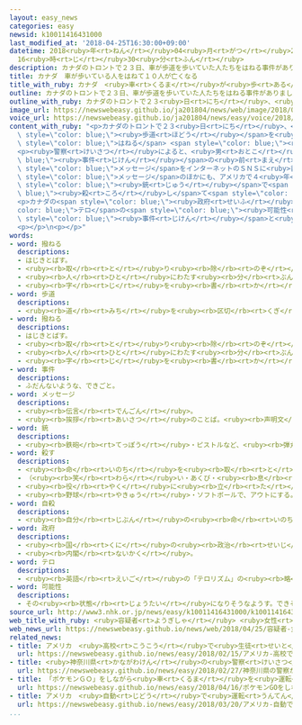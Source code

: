 ```yaml
---
layout: easy_news
categories: easy
newsid: k10011416431000
last_modified_at: '2018-04-25T16:30:00+09:00'
datetime: 2018<ruby>年<rt>ねん</rt></ruby>04<ruby>月<rt>がつ</rt></ruby>25<ruby>日<rt>にち</rt></ruby>
  16<ruby>時<rt>じ</rt></ruby>30<ruby>分<rt>ふん</rt></ruby>
description: カナダのトロントで２３日、車が歩道を歩いていた人たちをはねる事件がありました。
title: カナダ　車が歩いている人をはねて１０人が亡くなる
title_with_ruby: カナダ　<ruby>車<rt>くるま</rt></ruby>が<ruby>歩<rt>ある</rt></ruby>いている<ruby>人<rt>ひと</rt></ruby>をはねて１０<ruby>人<rt>にん</rt></ruby>が<ruby>亡<rt>な</rt></ruby>くなる
outline: カナダのトロントで２３日、車が歩道を歩いていた人たちをはねる事件がありました。
outline_with_ruby: カナダのトロントで２３<ruby>日<rt>にち</rt></ruby>、<ruby>車<rt>くるま</rt></ruby>が<ruby>歩道<rt>ほどう</rt></ruby>を<ruby>歩<rt>ある</rt></ruby>いていた<ruby>人<rt>ひと</rt></ruby>たちをはねる<ruby>事件<rt>じけん</rt></ruby>がありました。
image_url: https://newswebeasy.github.io/ja201804/news/web/image/2018/04/25/K10011416431_1804250825_1804250826_01_02.jpg
voice_url: https://newswebeasy.github.io/ja201804/news/easy/voice/2018/04/25/k10011416431000.mp4
content_with_ruby: "<p>カナダのトロントで２３<ruby>日<rt>にち</rt></ruby>、<ruby>車<rt>くるま</rt></ruby>が<span\
  \ style=\"color: blue;\"><ruby>歩道<rt>ほどう</rt></ruby></span>を<ruby>歩<rt>ある</rt></ruby>いていた<ruby>人<rt>ひと</rt></ruby>たちを<span\
  \ style=\"color: blue;\">はねる</span> <span style=\"color: blue;\"><ruby>事件<rt>じけん</rt></ruby></span>がありました。１０<ruby>人<rt>にん</rt></ruby>が<ruby>亡<rt>な</rt></ruby>くなって、１４<ruby>人<rt>にん</rt></ruby>がけがをしました。<ruby>警察<rt>けいさつ</rt></ruby>は、<ruby>車<rt>くるま</rt></ruby>を<ruby>運転<rt>うんてん</rt></ruby>していた２５<ruby>歳<rt>さい</rt></ruby>の<ruby>男<rt>おとこ</rt></ruby>を<ruby>捕<rt>つか</rt></ruby>まえました。</p>\n\
  <p><ruby>警察<rt>けいさつ</rt></ruby>によると、<ruby>男<rt>おとこ</rt></ruby>は<span style=\"color:\
  \ blue;\"><ruby>事件<rt>じけん</rt></ruby></span>の<ruby>前<rt>まえ</rt></ruby>、<ruby>自分<rt>じぶん</rt></ruby>のことを<ruby>女性<rt>じょせい</rt></ruby>たちが<ruby>好<rt>す</rt></ruby>きになってくれないので<ruby>怒<rt>おこ</rt></ruby>っているという<span\
  \ style=\"color: blue;\">メッセージ</span>をインターネットのＳＮＳに<ruby>書<rt>か</rt></ruby>いていました。この<span\
  \ style=\"color: blue;\">メッセージ</span>のほかにも、アメリカで４<ruby>年<rt>ねん</rt></ruby><ruby>前<rt>まえ</rt></ruby>、<ruby>女性<rt>じょせい</rt></ruby>たちが<ruby>好<rt>す</rt></ruby>きになってくれないという<ruby>理由<rt>りゆう</rt></ruby>で６<ruby>人<rt>にん</rt></ruby>を<span\
  \ style=\"color: blue;\"><ruby>銃<rt>じゅう</rt></ruby></span>で<span style=\"color:\
  \ blue;\"><ruby>殺<rt>ころ</rt></ruby>し</span>て<span style=\"color: blue;\"><ruby>自殺<rt>じさつ</rt></ruby></span>した<ruby>男<rt>おとこ</rt></ruby>をほめていました。</p>\n\
  <p>カナダの<span style=\"color: blue;\"><ruby>政府<rt>せいふ</rt></ruby></span>は<span style=\"\
  color: blue;\">テロ</span>の<span style=\"color: blue;\"><ruby>可能性<rt>かのうせい</rt></ruby></span>は<ruby>低<rt>ひく</rt></ruby>いと<ruby>言<rt>い</rt></ruby>っています。<ruby>警察<rt>けいさつ</rt></ruby>は、<ruby>男<rt>おとこ</rt></ruby>がＳＮＳに<ruby>書<rt>か</rt></ruby>いたことが<span\
  \ style=\"color: blue;\"><ruby>事件<rt>じけん</rt></ruby></span>と<ruby>関係<rt>かんけい</rt></ruby>があるかどうか<ruby>調<rt>しら</rt></ruby>べています。</p>\n\
  <p></p>\n<p></p>"
words:
- word: 撥ねる
  descriptions:
  - はじきとばす。
  - <ruby><rb>取</rb><rt>と</rt></ruby>り<ruby><rb>除</rb><rt>のぞ</rt></ruby>く。
  - <ruby><rb>人</rb><rt>ひと</rt></ruby>にわたす<ruby><rb>分</rb><rt>ぶん</rt></ruby>の<ruby><rb>一部分</rb><rt>いちぶぶん</rt></ruby>を<ruby><rb>自分</rb><rt>じぶん</rt></ruby>が<ruby><rb>取</rb><rt>と</rt></ruby>る。
  - <ruby><rb>字</rb><rt>じ</rt></ruby>を<ruby><rb>書</rb><rt>か</rt></ruby>くとき、<ruby><rb>線</rb><rt>せん</rt></ruby>の<ruby><rb>終</rb><rt>お</rt></ruby>わりをはらい<ruby><rb>上</rb><rt>あ</rt></ruby>げる。
- word: 歩道
  descriptions:
  - <ruby><rb>道</rb><rt>みち</rt></ruby>を<ruby><rb>区切</rb><rt>くぎ</rt></ruby>って、<ruby><rb>人</rb><rt>ひと</rt></ruby>の<ruby><rb>歩</rb><rt>ある</rt></ruby>くところと<ruby><rb>決</rb><rt>き</rt></ruby>めてある<ruby><rb>所</rb><rt>ところ</rt></ruby>。<ruby><rb>人</rb><rt>ひと</rt></ruby>の<ruby><rb>歩</rb><rt>ある</rt></ruby>く<ruby><rb>道</rb><rt>みち</rt></ruby>。<ruby><rb>人道</rb><rt>じんどう</rt></ruby>。
- word: 撥ねる
  descriptions:
  - はじきとばす。
  - <ruby><rb>取</rb><rt>と</rt></ruby>り<ruby><rb>除</rb><rt>のぞ</rt></ruby>く。
  - <ruby><rb>人</rb><rt>ひと</rt></ruby>にわたす<ruby><rb>分</rb><rt>ぶん</rt></ruby>の<ruby><rb>一部分</rb><rt>いちぶぶん</rt></ruby>を<ruby><rb>自分</rb><rt>じぶん</rt></ruby>が<ruby><rb>取</rb><rt>と</rt></ruby>る。
  - <ruby><rb>字</rb><rt>じ</rt></ruby>を<ruby><rb>書</rb><rt>か</rt></ruby>くとき、<ruby><rb>線</rb><rt>せん</rt></ruby>の<ruby><rb>終</rb><rt>お</rt></ruby>わりをはらい<ruby><rb>上</rb><rt>あ</rt></ruby>げる。
- word: 事件
  descriptions:
  - ふだんないような、できごと。
- word: メッセージ
  descriptions:
  - <ruby><rb>伝言</rb><rt>でんごん</rt></ruby>。
  - <ruby><rb>挨拶</rb><rt>あいさつ</rt></ruby>のことば。<ruby><rb>声明文</rb><rt>せいめいぶん</rt></ruby>。
- word: 銃
  descriptions:
  - <ruby><rb>鉄砲</rb><rt>てっぽう</rt></ruby>・ピストルなど、<ruby><rb>弾丸</rb><rt>だんがん</rt></ruby>をうつ<ruby><rb>武器</rb><rt>ぶき</rt></ruby>。
- word: 殺す
  descriptions:
  - <ruby><rb>命</rb><rt>いのち</rt></ruby>を<ruby><rb>取</rb><rt>と</rt></ruby>る。
  - （<ruby><rb>笑</rb><rt>わら</rt></ruby>い・あくび・<ruby><rb>息</rb><rt>いき</rt></ruby>などを）おさえて<ruby><rb>止</rb><rt>と</rt></ruby>める。
  - <ruby><rb>役</rb><rt>やく</rt></ruby>に<ruby><rb>立</rb><rt>た</rt></ruby>たなくする。
  - <ruby><rb>野球</rb><rt>やきゅう</rt></ruby>・ソフトボールで、アウトにする。
- word: 自殺
  descriptions:
  - <ruby><rb>自分</rb><rt>じぶん</rt></ruby>の<ruby><rb>命</rb><rt>いのち</rt></ruby>を<ruby><rb>絶</rb><rt>た</rt></ruby>つこと。<ruby><rb>自害</rb><rt>じがい</rt></ruby>。
- word: 政府
  descriptions:
  - <ruby><rb>国</rb><rt>くに</rt></ruby>の<ruby><rb>政治</rb><rt>せいじ</rt></ruby>を<ruby><rb>行</rb><rt>おこな</rt></ruby>うところ。
  - <ruby><rb>内閣</rb><rt>ないかく</rt></ruby>。
- word: テロ
  descriptions:
  - <ruby><rb>英語</rb><rt>えいご</rt></ruby>の「テロリズム」の<ruby><rb>略</rb><rt>りゃく</rt></ruby>。<ruby><rb>政治的</rb><rt>せいじてき</rt></ruby>な<ruby><rb>目的</rb><rt>もくてき</rt></ruby>を<ruby><rb>成</rb><rt>な</rt></ruby>しとげるためには、<ruby><rb>人</rb><rt>ひと</rt></ruby>の<ruby><rb>命</rb><rt>いのち</rt></ruby>をうばうような<ruby><rb>暴力</rb><rt>ぼうりょく</rt></ruby>を<ruby><rb>使</rb><rt>つか</rt></ruby>ってもよいとする<ruby><rb>考</rb><rt>かんが</rt></ruby>え。また、そのような<ruby><rb>考</rb><rt>かんが</rt></ruby>えで<ruby><rb>起</rb><rt>お</rt></ruby>こす<ruby><rb>事件</rb><rt>じけん</rt></ruby>。
- word: 可能性
  descriptions:
  - その<ruby><rb>状態</rb><rt>じょうたい</rt></ruby>になりそうなようす。できそうなようす。
source_url: http://www3.nhk.or.jp/news/easy/k10011416431000/k10011416431000.html
web_title_with_ruby: <ruby>容疑者<rt>ようぎしゃ</rt></ruby> <ruby>女性<rt>じょせい</rt></ruby>に<ruby>好<rt>よ</rt></ruby>かれないと<ruby>怒<rt>いか</rt></ruby>りの<ruby>メッセージ<rt>めっせーじ</rt></ruby><ruby>投稿<rt>とうこう</rt></ruby>
web_news_url: https://newswebeasy.github.io/news/web/2018/04/25/容疑者-女性に好かれないと怒りのメッセージ投稿
related_news:
- title: アメリカ　<ruby>高校<rt>こうこう</rt></ruby>で<ruby>生徒<rt>せいと</rt></ruby>などが<ruby>銃<rt>じゅう</rt></ruby>で<ruby>撃<rt>う</rt></ruby>たれて１７<ruby>人<rt>にん</rt></ruby>が<ruby>亡<rt>な</rt></ruby>くなる
  url: https://newswebeasy.github.io/news/easy/2018/02/15/アメリカ-高校で生徒などが銃で撃たれて17人が亡くなる
- title: <ruby>神奈川県<rt>かながわけん</rt></ruby>の<ruby>警察<rt>けいさつ</rt></ruby>がＡＩを<ruby>使<rt>つか</rt></ruby>って<ruby>事件<rt>じけん</rt></ruby>や<ruby>事故<rt>じこ</rt></ruby>を<ruby>予測<rt>よそく</rt></ruby>する<ruby>計画<rt>けいかく</rt></ruby>
  url: https://newswebeasy.github.io/news/easy/2018/02/27/神奈川県の警察がAIを使って事件や事故を予測する計画
- title: 「ポケモンＧＯ」をしながら<ruby>車<rt>くるま</rt></ruby>を<ruby>運転<rt>うんてん</rt></ruby>して<ruby>事故<rt>じこ</rt></ruby>　<ruby>１人<rt>ひとり</rt></ruby><ruby>亡<rt>な</rt></ruby>くなる
  url: https://newswebeasy.github.io/news/easy/2018/04/16/ポケモンGOをしながら車を運転して事故-1人亡くなる
- title: アメリカ　<ruby>自動<rt>じどう</rt></ruby>で<ruby>運転<rt>うんてん</rt></ruby>する<ruby>車<rt>くるま</rt></ruby>の<ruby>事故<rt>じこ</rt></ruby>で<ruby>１人<rt>ひとり</rt></ruby>が<ruby>亡<rt>な</rt></ruby>くなる
  url: https://newswebeasy.github.io/news/easy/2018/03/20/アメリカ-自動で運転する車の事故で1人が亡くなる
...
```

